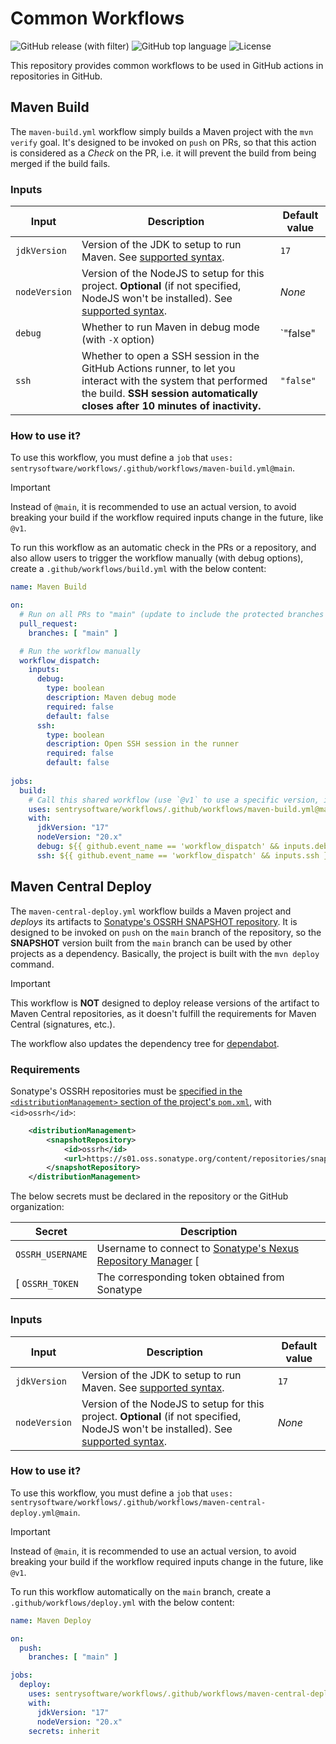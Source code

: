 # Common Workflows

![GitHub release (with filter)](https://img.shields.io/github/v/release/sentrysoftware/workflows)
![GitHub top language](https://img.shields.io/github/languages/top/sentrysoftware/workflows)
![License](https://img.shields.io/github/license/sentrysoftware/workflows)

This repository provides common workflows to be used in GitHub actions in repositories in GitHub.

## Maven Build

The `maven-build.yml` workflow simply builds a Maven project with the `mvn verify` goal. It's designed to be invoked on `push` on PRs, so that this action is considered as a *Check* on the PR, i.e. it will prevent the build from being merged if the build fails.

### Inputs

| Input | Description | Default value |
|---|---|---|
| `jdkVersion` | Version of the JDK to setup to run Maven. See [supported syntax](https://github.com/actions/setup-java#supported-version-syntax). | `17` |
| `nodeVersion` | Version of the NodeJS to setup for this project. **Optional** (if not specified, NodeJS won't be installed). See [supported syntax](https://github.com/actions/setup-node#supported-version-syntax). | *None* |
| `debug` | Whether to run Maven in debug mode (with `-X` option) | `"false" |
| `ssh` | Whether to open a SSH session in the GitHub Actions runner, to let you interact with the system that performed the build. **SSH session automatically closes after 10 minutes of inactivity.** | `"false"` |

### How to use it?

To use this workflow, you must define a `job` that `uses: sentrysoftware/workflows/.github/workflows/maven-build.yml@main`. 

> [!IMPORTANT]
> Instead of `@main`, it is recommended to use an actual version, to avoid breaking your build if the workflow required inputs change in the future, like `@v1`.

To run this workflow as an automatic check in the PRs or a repository, and also allow users to trigger the workflow manually (with debug options), create a `.github/workflows/build.yml` with the below content:

```yaml
name: Maven Build

on:
  # Run on all PRs to "main" (update to include the protected branches of your repository)
  pull_request:
    branches: [ "main" ]

  # Run the workflow manually
  workflow_dispatch:
    inputs:
      debug:
        type: boolean
        description: Maven debug mode
        required: false
        default: false
      ssh:
        type: boolean
        description: Open SSH session in the runner
        required: false
        default: false
        
jobs:
  build:
    # Call this shared workflow (use `@v1` to use a specific version, instead of the latest)
    uses: sentrysoftware/workflows/.github/workflows/maven-build.yml@main
    with:
      jdkVersion: "17"
      nodeVersion: "20.x"
      debug: ${{ github.event_name == 'workflow_dispatch' && inputs.debug }}
      ssh: ${{ github.event_name == 'workflow_dispatch' && inputs.ssh }}
```

## Maven Central Deploy

The `maven-central-deploy.yml` workflow builds a Maven project and *deploys* its artifacts to [Sonatype's OSSRH SNAPSHOT repository](https://s01.oss.sonatype.org/content/repositories/snapshots/). It is designed to be invoked on `push` on the `main` branch of the repository, so the **SNAPSHOT** version built from the `main` branch can be used by other projects as a dependency. Basically, the project is built with the `mvn deploy` command.

> [!IMPORTANT]
> This workflow is **NOT** designed to deploy release versions of the artifact to Maven Central repositories, as it doesn't fulfill the requirements for Maven Central (signatures, etc.).

The workflow also updates the dependency tree for [dependabot](https://docs.github.com/en/code-security/dependabot/dependabot-version-updates/configuring-dependabot-version-updates).

### Requirements

Sonatype's OSSRH repositories must be [specified in the `<distributionManagement>` section of the project's `pom.xml`](https://maven.apache.org/pom.html#repository), with `<id>ossrh</id>`:

```xml
	<distributionManagement>
		<snapshotRepository>
			<id>ossrh</id>
			<url>https://s01.oss.sonatype.org/content/repositories/snapshots</url>
		</snapshotRepository>
	</distributionManagement>
```

The below secrets must be declared in the repository or the GitHub organization:

| Secret | Description |
|---|---|
| `OSSRH_USERNAME` | Username to connect to [Sonatype's Nexus Repository Manager](https://s01.oss.sonatype.org/) [
[ `OSSRH_TOKEN` | The corresponding token obtained from Sonatype |

### Inputs

| Input | Description | Default value |
|---|---|---|
| `jdkVersion` | Version of the JDK to setup to run Maven. See [supported syntax](https://github.com/actions/setup-java#supported-version-syntax). | `17` |
| `nodeVersion` | Version of the NodeJS to setup for this project. **Optional** (if not specified, NodeJS won't be installed). See [supported syntax](https://github.com/actions/setup-node#supported-version-syntax). | *None* |

### How to use it?

To use this workflow, you must define a `job` that `uses: sentrysoftware/workflows/.github/workflows/maven-central-deploy.yml@main`. 

> [!IMPORTANT]
> Instead of `@main`, it is recommended to use an actual version, to avoid breaking your build if the workflow required inputs change in the future, like `@v1`.

To run this workflow automatically on the `main` branch, create a `.github/workflows/deploy.yml` with the below content:

```yaml
name: Maven Deploy

on:
  push:
    branches: [ "main" ]

jobs:
  deploy:
    uses: sentrysoftware/workflows/.github/workflows/maven-central-deploy.yml@main
    with:
      jdkVersion: "17"
      nodeVersion: "20.x"
    secrets: inherit
```


